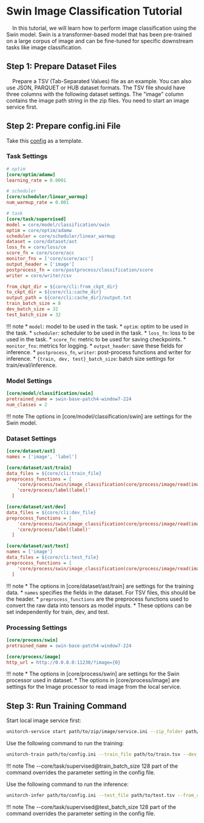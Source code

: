 # Swin Image Classification Tutorial

&nbsp;&nbsp;&nbsp;&nbsp;In this tutorial, we will learn how to perform image classification using the Swin model. Swin is a transformer-based model that has been pre-trained on a large corpus of image and can be fine-tuned for specific downstream tasks like image classification.

## Step 1: Prepare Dataset Files

&nbsp;&nbsp;&nbsp;&nbsp;Prepare a TSV (Tab-Separated Values) file as an example. You can also use JSON, PARQUET or HUB dataset formats. The TSV file should have three columns with the following dataset settings. The "image" column contains the image path string in the zip files. You need to start an image service first.

## Step 2: Prepare config.ini File

Take this [config](https://github.com/fuliucansheng/unitorch/examples/configs/classification/swin.ini) as a template.

### Task Settings

```ini
# optim
[core/optim/adamw]
learning_rate = 0.0001

# scheduler
[core/scheduler/linear_warmup]
num_warmup_rate = 0.001

# task
[core/task/supervised]
model = core/model/classification/swin
optim = core/optim/adamw
scheduler = core/scheduler/linear_warmup
dataset = core/dataset/ast
loss_fn = core/loss/ce
score_fn = core/score/acc
monitor_fns = ['core/score/acc']
output_header = ['image']
postprocess_fn = core/postprocess/classification/score
writer = core/writer/csv

from_ckpt_dir = ${core/cli:from_ckpt_dir}
to_ckpt_dir = ${core/cli:cache_dir}
output_path = ${core/cli:cache_dir}/output.txt
train_batch_size = 8
dev_batch_size = 32
test_batch_size = 32
```

!!! note
    * `model`: model to be used in the task.
    * `optim`: optim to be used in the task.
    * `scheduler`: scheduler to be used in the task.
    * `loss_fn`: loss to be used in the task.
    * `score_fn`: metric to be used for saving checkpoints.
    * `monitor_fns`: metrics for logging.
    * `output_header`: save these fields for inference.
    * `postprocess_fn`, `writer`: post-process functions and writer for inference.
    * `{train, dev, test}_batch_size`: batch size settings for train/eval/inference.

### Model Settings

```ini
[core/model/classification/swin]
pretrained_name = swin-base-patch4-window7-224
num_classes = 2
```

!!! note
    The options in [core/model/classification/swin] are settings for the Swin model.

### Dataset Settings

```ini
[core/dataset/ast]
names = ['image', 'label']

[core/dataset/ast/train]
data_files = ${core/cli:train_file}
preprocess_functions = [
    'core/process/swin/image_classification(core/process/image/read(image))', 
    'core/process/label(label)'
  ]

[core/dataset/ast/dev]
data_files = ${core/cli:dev_file}
preprocess_functions = [
    'core/process/swin/image_classification(core/process/image/read(image))',
    'core/process/label(label)'
  ]

[core/dataset/ast/test]
names = ['image']
data_files = ${core/cli:test_file}
preprocess_functions = [
    'core/process/swin/image_classification(core/process/image/read(image))'
  ]
```

!!! note
    * The options in [core/dataset/ast/train] are settings for the training data.
    * `names` specifies the fields in the dataset. For TSV files, this should be the header.
    * `preprocess_functions` are the preprocess functions used to convert the raw data into tensors as model inputs.
    * These options can be set independently for train, dev, and test.

### Processing Settings

```ini
[core/process/swin]
pretrained_name = swin-base-patch4-window7-224

[core/process/image]
http_url = http://0.0.0.0:11230/?image={0}
```

!!! note
    * The options in [core/process/swin] are settings for the Swin processor used in dataset.
    * The options in [core/process/image] are settings for the Image processor to read image from the local service.


## Step 3: Run Training Command

Start local image service first:

```bash
unitorch-service start path/to/zip/image/service.ini --zip_folder path/to/zip/folder
```

Use the following command to run the training:

```bash
unitorch-train path/to/config.ini --train_file path/to/train.tsv --dev_file path/to/dev.tsv --core/task/supervised@train_batch_size 128
```

!!! note
    The --core/task/supervised@train_batch_size 128 part of the command overrides the parameter setting in the config file.

Use the following command to run the inference:

```bash
unitorch-infer path/to/config.ini --test_file path/to/test.tsv --from_ckpt_dir path/to/ckpt/folder --core/task/supervised@test_batch_size 128
```

!!! note
    The --core/task/supervised@test_batch_size 128 part of the command overrides the parameter setting in the config file.
